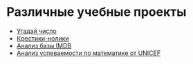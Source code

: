 # Различные учебные проекты 

- [Угадай число](https://github.com/Genn007/module_0_Guess_a_Number_Game)
- [Крестики-нолики](https://github.com/Genn007/Tic-Tac-Toe-Tutorial)
- [Анализ базы IMDB](https://github.com/Genn007/DS_02_IMDB_Analysis)
- [Анализ успеваемости по математике от UNICEF](https://github.com/Genn007/Math-Score-Analysis) 


